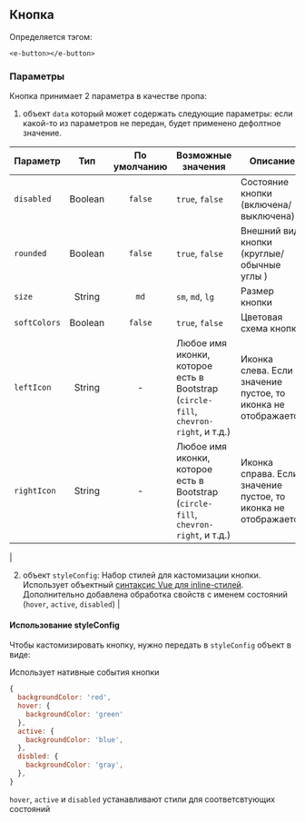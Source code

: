 ## Кнопка

Определяется тэгом:
```vue
<e-button></e-button>
```


### Параметры
Кнопка принимает 2 параметра в качестве пропа:
1. объект `data` который может содержать следующие параметры:
если какой-то из параметров не передан, будет применено дефолтное значение.

| Параметр        |   Тип   | По умолчанию | Возможные значения                                                                      | Описание                                                                                                                                                                                                                                                                                                                                           |
|-----------------|:-------:|:------------:|-----------------------------------------------------------------------------------------|----------------------------------------------------------------------------------------------------------------------------------------------------------------------------------------------------------------------------------------------------------------------------------------------------------------------------------------------------|
| ``disabled``    | Boolean |  ``false``   | ``true``, ``false``                                                                     | Состояние кнопки  (включена/выключена)                                                                                                                                                                                                                                                                                                             |
| ``rounded``     | Boolean |  ``false``   | ``true``, ``false``                                                                     | Внешний вид кнопки (круглые/обычные углы )                                                                                                                                                                                                                                                                                                         |
| ``size``        | String  |    ``md``    | ``sm``, ``md``, ``lg``                                                                  | Размер кнопки                                                                                                                                                                                                                                                                                                                                      |
| ``softColors``  | Boolean |  ``false``   | ``true``, ``false``                                                                     | Цветовая схема кнопки                                                                                                                                                                                                                                                                                                                              |
| ``leftIcon``    | String  |      -       | Любое имя иконки, которое есть в Bootstrap (``circle-fill``, ``chevron-right``, и т.д.) | Иконка слева. Если значение пустое, то иконка не отображается                                                                                                                                                                                                                                                                                      |
| ``rightIcon``   | String  |      -       | Любое имя иконки, которое есть в Bootstrap (``circle-fill``, ``chevron-right``, и т.д.) | Иконка справа. Если значение пустое, то иконка не отображается                                                                                                                                                                                                                                                                                     |
|

2. объект `styleConfig`:
Набор стилей для кастомизации кнопки. Использует объектный [синтаксис Vue для inline-стилей](https://v3.ru.vuejs.org/ru/guide/class-and-style.html#%D1%81%D0%B2%D1%8F%D0%B7%D1%8B%D0%B2%D0%B0%D0%BD%D0%B8%D0%B5-inline-%D1%81%D1%82%D0%B8%D0%BB%D0%B5%D0%B8).
Дополнительно добавлена обработка свойств с именем состояний (``hover``, ``active``, ``disabled``) |

#### Использование styleConfig
Чтобы кастомизировать кнопку, нужно передать в `styleConfig` объект в виде:

Использует нативные события кнопки

````javascript
{
  backgroundColor: 'red',
  hover: {
    backgroundColor: 'green'
  },
  active: {
    backgroundColor: 'blue',
  },
  disbled: {
    backgroundColor: 'gray',
  },
}
````
`hover`, `active` и `disabled` устанавливают стили для соответсвтующих состояний
